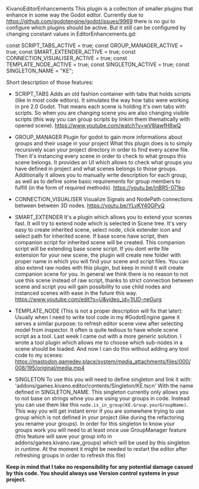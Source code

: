 KivanoEditorEnhancements
This plugin is a collection of smaller plugins that enhance in some way the Godot editor.
Currently due to https://github.com/godotengine/godot/issues/9969 there is no gui to configure which plugins should be active.
But it still can be configured by changing constant values in EditorEnhancements.gd:

const SCRIPT_TABS_ACTIVE = true; 
const GROUP_MANAGER_ACTIVE = true;
const SMART_EXTENDER_ACTIVE = true;
const CONNECTION_VISUALISER_ACTIVE = true;
const TEMPLATE_NODE_ACTIVE = true;
const SINGLETON_ACTIVE = true;
const SINGLETON_NAME = "KE";

Short description of those features:

* SCRIPT_TABS
Adds an old fashion container with tabs that holds scripts (like in most code editors). It simulates the way how tabs were working in pre 2.0 Godot. That means each scene is holding it's own tabs with scripts. So when you are changing scene you are also changing visible scripts (this way you can group scripts by linkim them thematically with opened scene).
https://www.youtube.com/watch?v=wV8IawfH8wQ

* GROUP_MANAGER
Plugin for godot to gain more informations about groups and their usage in your project What this plugin does is to simply recursively scan your project directory in order to find every scene file. Then it's instancing every scene in order to check to what groups this scene belongs. It provides an UI which allows to check what groups you have defined in project and what scenes belongs to those groups. Additionally it allows you to manually write description for each group, as well as to define some basic requirements for group members to fulfill (in the form of required methods).
https://youtu.be/inBR5-071ko

* CONNECTION_VISUALISER
Visualize Signals and NodePath connections between between 3D nodes.
https://youtu.be/YLvKY40GPyQ

* SMART_EXTENDER
It's a plugin which allows you to extend your scenes fast. It will try to extend node which is selected in Scene tree.
It's very easy to create inherited scene, select node, click extender icon and select path for inherited scene.
If base scene have script, then companion script for inherited scene will be created. This companion script will be extending base scene script.
If you dont write file extension for your new scene, the plugin will create new folder with proper name in which you will find your scene and script files.
You can also extend raw nodes with this plugin, but keep in mind it will create companion scene for you. In general we think there is no reason to not use this scene instead of raw script, thanks to strict connection between scene and script you will gain possibility to use child nodes and instanced scenes with ease in the future this way.
https://www.youtube.com/edit?o=U&video_id=1IUD-neGurg

* TEMPLATE_NODE
(This is not a proper description will fix that later):
Usually when I need to write tool code in my #GodotEngine game it serves a similar purpose: to refresh editor scene view after selecting model from inspector. It often is quite tedious to have whole scene script as a tool. Last week I came out with a more generic solution. I wrote a tool plugin which allows me to choose which sub-nodes in a scene should be loaded.
And now I can do this without adding any tool code to my scenes: https://mastodon.gamedev.place/system/media_attachments/files/000/008/195/original/media.mp4

* SINGLETON
To use this you will need to define singleton and link it with: 'addons/games.kivano.editor/contents/Singleton/KE.tscn'
With the name defined in SINGLETON_NAME. This singleton currently only allows you to not base on strings whne you are using your groups in code. Instead you can use them like this `node.is_in_group(KE.Group.yourGroupName)`. This way you will get instant error if you are somewhere trying to use group which is not defined in your project (like during the refactoring you rename your groups). In order for this singleton to know your groups work you will need to at least once use GroupManager feature (this feature will save your group info in addons/games.kivano.raw_groups) which will be used by this singleton in runtime. At the moment it might be needed to restart the editor after refreshing groups in order to refresh this file)


**Keep in mind that I take no responsibility for any potential damage casued by this code. You should always use Version control systems in your project.**
